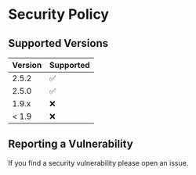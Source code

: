 # Security Policy

## Supported Versions

| Version | Supported          |
| ------- | ------------------ |
| 2.5.2   | :white_check_mark: |
| 2.5.0   | :white_check_mark: |
| 1.9.x   | :x:                |
| < 1.9   | :x:                |

## Reporting a Vulnerability

If you find a security vulnerability please open an issue.
